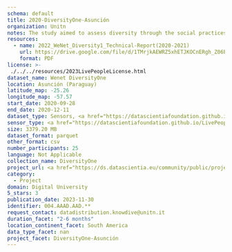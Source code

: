 ```yaml
---
schema: default
title: 2020-DiversityOne-Asunción
organization: Unitn
notes: The study aimed to assess diversity through the social practices and daily behaviors of university students from eight different countries. The research was carried out in two phases. Initially, a large sample of students from Denmark, Italy, Mongolia, Paraguay, the United Kingdom, China, Mexico, and India, completed a survey on their social practices, as well as their socio-demographic, cultural, and psychological elements. In the second phase, a sub-sample of the respondents engaged in a four-week data collection by using an innovative smartphone application called iLog. This app collected data from thirty-four smartphone sensors around the clock, allowing for an in-depth investigation into the diversity and daily routines of university students across countries, both synchronically and diachronically.
resources:
  - name: 2022_WeNet_Diversity1_Technical-Report(2020-2021)
    url: https://drive.google.com/file/d/1TMrjkAEWRZ5xhETJKOCnERgh_Z06PO2E/view?usp=drive_link
    format: PDF
license: >-
 ./../../resources/2023LivePeopleLicense.html
dataset_name: Wenet DiversityOne
location: Asunción (Paraguay)
latitude_map: -25.26
longitude_map: -57.57
start_date: 2020-09-28
end_date: 2020-12-11
dataset_type: Sensors, <a href="https://datascientiafoundation.github.io/LivePeople/datasets/2020-DV1-Asuncion-Diachronic-Interactions/"> Diachronic-Interactions</a>, <a href="https://datascientiafoundation.github.io/LivePeople/datasets/2020-DV1-Asuncion-Synchronic-Interactions/"> Synchronic-Interactions</a>
sensor_type: <a href="https://datascientiafoundation.github.io/LivePeople/datasets/2020-DV1-Asuncion-App-usage/"> App-usage</a>,  <a href="https://datascientiafoundation.github.io/LivePeople/datasets/2020-DV1-Asuncion-Device-usage/"> Device-usage</a>, <a href="https://datascientiafoundation.github.io/LivePeople/datasets/2020-DV1-Asuncion-Position/"> Position</a>,  <a href="https://datascientiafoundation.github.io/LivePeople/datasets/2020-DV1-Asuncion-Connectivity/"> Connectivity</a>, <a href="https://datascientiafoundation.github.io/LivePeople/datasets/2020-DV1-Asuncion-Motion/"> Motion</a>,  <a href="https://datascientiafoundation.github.io/LivePeople/datasets/2020-DV1-Asuncion-Environment/"> Environment</a>, <a href="https://datascientiafoundation.github.io/LivePeople/datasets/2020-DV1-Asuncion-Diachronic-Interactions/"> Diachronic-Interactions</a>, <a href="https://datascientiafoundation.github.io/LivePeople/datasets/2020-DV1-Asuncion-Synchronic-Interactions/"> Synchronic-Interactions</a>
size: 3379.20 MB
dataset_format: parquet
other_format: csv
number_participants: 25
language: Not Applicable
collection_name: DiversityOne
project_url: <a href="https://ds.datascientia.eu/community/public/projects/6b8e2fb9-30d9-4fdb-9116-0cc7cc00ba3e">https://ds.datascientia.eu/community/public/projects/6b8e2fb9-30d9-4fdb-9116-0cc7cc00ba3e</a>
category: 
  - Project
domain: Digital University
5_stars: 3
publication_date: 2023-11-30
identifier: 004.AAAD.AAD.**
request_contact: datadistribution.knowdive@unitn.it
duration_facet: "2-6 months"
location_continent_facet: South America
data_type_facet: nan
project_facet: DiversityOne-Asunción
---
```

